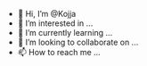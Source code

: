 - 👋 Hi, I’m @Kojja
- 👀 I’m interested in ...
- 🌱 I’m currently learning ...
- 💞️ I’m looking to collaborate on ...
- 📫 How to reach me ...

<!---
Kojja/Kojja is a ✨ special ✨ repository because its `README.md` (this file) appears on your GitHub profile.
You can click the Preview link to take a look at your changes.
--->
